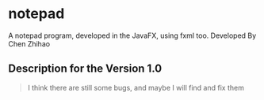 # notepad
A notepad program, developed in the JavaFX, using fxml too. Developed By Chen Zhihao
## Description for the Version 1.0
> I think there are still some bugs, and maybe I will find and fix them

